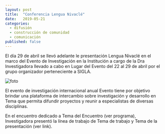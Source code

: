 ```yaml
---
layout: post
title:  "Conferencia Lengua Nivaclé"
date:   2019-05-21
categories:
  - difusión
  - construcción de comunidad
  - comunicación
published: false
---
```


El día 29 de abril se llevó adelante le presentación Lengua Nivaclé en el marco del Evento de Investigación en la Institución a cargo de la Dra Investigadora llevado a cabo en Lugar del Evento del 22 al 29 de abril por el grupo organizador perteneciente a SIGLA.

![foto](https://upload.wikimedia.org/wikipedia/commons/thumb/e/e9/Dansande_ashluslaym%C3%A4n._Rio_Pilcomayo%2C_Bolivianska_Chaco._Rio_Pilcomayo%2C_Gran_Chaco_-_SMVK_-_004687.tif/lossy-page1-689px-Dansande_ashluslaym%C3%A4n._Rio_Pilcomayo%2C_Bolivianska_Chaco._Rio_Pilcomayo%2C_Gran_Chaco_-_SMVK_-_004687.tif.jpg)

El evento de investigación internacional anual Evento tiene por objetivo brindar una plataforma de intercambio sobre investigación y desarrollo en Tema que permita difundir proyectos y reunir a especialistas de diversas disciplinas.

En el encuentro dedicado a Tema del Encuentro (ver programa), Investigadora presentó la línea de trabajo de Tema de trabajo y Tema de la presentación (ver link).